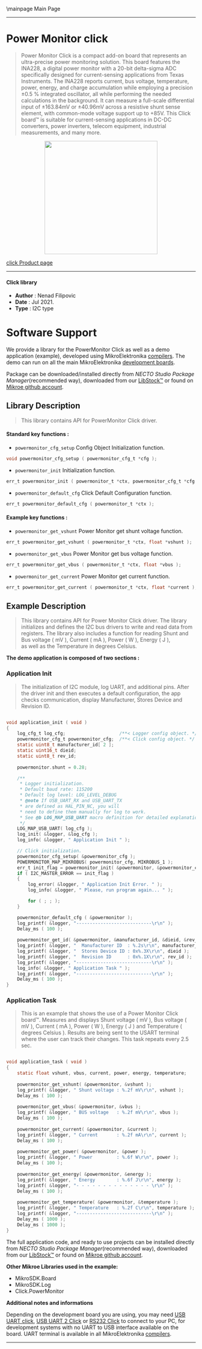 \mainpage Main Page

---
# Power Monitor click

> Power Monitor Click is a compact add-on board that represents an ultra-precise power monitoring solution. This board features the INA228, a digital power monitor with a 20-bit delta-sigma ADC specifically designed for current-sensing applications from Texas Instruments. The INA228 reports current, bus voltage, temperature, power, energy, and charge accumulation while employing a precision ±0.5 % integrated oscillator, all while performing the needed calculations in the background. It can measure a full-scale differential input of ±163.84mV or ±40.96mV across a resistive shunt sense element, with common-mode voltage support up to +85V. This Click board™ is suitable for current-sensing applications in DC-DC converters, power inverters, telecom equipment, industrial measurements, and many more.

<p align="center">
  <img src="https://download.mikroe.com/images/click_for_ide/powermonitor_click.png" height=300px>
</p>

[click Product page](https://www.mikroe.com/power-monitor-click)

---


#### Click library

- **Author**        : Nenad Filipovic
- **Date**          : Jul 2021.
- **Type**          : I2C type


# Software Support

We provide a library for the PowerMonitor Click
as well as a demo application (example), developed using MikroElektronika
[compilers](https://www.mikroe.com/necto-studio).
The demo can run on all the main MikroElektronika [development boards](https://www.mikroe.com/development-boards).

Package can be downloaded/installed directly from *NECTO Studio Package Manager*(recommended way), downloaded from our [LibStock&trade;](https://libstock.mikroe.com) or found on [Mikroe github account](https://github.com/MikroElektronika/mikrosdk_click_v2/tree/master/clicks).

## Library Description

> This library contains API for PowerMonitor Click driver.

#### Standard key functions :

- `powermonitor_cfg_setup` Config Object Initialization function.
```c
void powermonitor_cfg_setup ( powermonitor_cfg_t *cfg );
```

- `powermonitor_init` Initialization function.
```c
err_t powermonitor_init ( powermonitor_t *ctx, powermonitor_cfg_t *cfg );
```

- `powermonitor_default_cfg` Click Default Configuration function.
```c
err_t powermonitor_default_cfg ( powermonitor_t *ctx );
```

#### Example key functions :

- `powermonitor_get_vshunt` Power Monitor get shunt voltage function.
```c
err_t powermonitor_get_vshunt ( powermonitor_t *ctx, float *vshunt );
```

- `powermonitor_get_vbus` Power Monitor get bus voltage function.
```c
err_t powermonitor_get_vbus ( powermonitor_t *ctx, float *vbus );
```

- `powermonitor_get_current` Power Monitor get current function.
```c
err_t powermonitor_get_current ( powermonitor_t *ctx, float *current );
```

## Example Description

> This library contains API for Power Monitor Click driver.
> The library initializes and defines the I2C bus drivers 
> to write and read data from registers. 
> The library also includes a function for reading 
> Shunt and Bus voltage ( mV ), Current ( mA ), Power ( W ), Energy ( J ),   
> as well as the Temperature in degrees Celsius.

**The demo application is composed of two sections :**

### Application Init

> The initialization of I2C  module, log UART, and additional pins. 
> After the driver init and then executes a default configuration, 
> the app checks communication, display Manufacturer, Stores Device and Revision ID. 

```c

void application_init ( void ) 
{
    log_cfg_t log_cfg;                    /**< Logger config object. */
    powermonitor_cfg_t powermonitor_cfg;  /**< Click config object. */
    static uint8_t manufacturer_id[ 2 ];
    static uint16_t dieid;
    static uint8_t rev_id;
    
    powermonitor.shunt = 0.28;

    /** 
     * Logger initialization.
     * Default baud rate: 115200
     * Default log level: LOG_LEVEL_DEBUG
     * @note If USB_UART_RX and USB_UART_TX 
     * are defined as HAL_PIN_NC, you will 
     * need to define them manually for log to work. 
     * See @b LOG_MAP_USB_UART macro definition for detailed explanation.
     */
    LOG_MAP_USB_UART( log_cfg );
    log_init( &logger, &log_cfg );
    log_info( &logger, " Application Init " );

    // Click initialization.
    powermonitor_cfg_setup( &powermonitor_cfg );
    POWERMONITOR_MAP_MIKROBUS( powermonitor_cfg, MIKROBUS_1 );
    err_t init_flag = powermonitor_init( &powermonitor, &powermonitor_cfg );
    if ( I2C_MASTER_ERROR == init_flag ) 
    {
        log_error( &logger, " Application Init Error. " );
        log_info( &logger, " Please, run program again... " );

        for ( ; ; );
    }

    powermonitor_default_cfg ( &powermonitor );
    log_printf( &logger, "----------------------------\r\n" );
    Delay_ms ( 100 );
    
    powermonitor_get_id( &powermonitor, &manufacturer_id, &dieid, &rev_id );
    log_printf( &logger, "  Manufacturer ID  : %.2s\r\n", manufacturer_id );
    log_printf( &logger, "  Stores Device ID : 0x%.3X\r\n", dieid );
    log_printf( &logger, "  Revision ID      : 0x%.1X\r\n", rev_id );
    log_printf( &logger, "----------------------------\r\n" );
    log_info( &logger, " Application Task " );
    log_printf( &logger, "----------------------------\r\n" );
    Delay_ms ( 100 );
}

```

### Application Task

> This is an example that shows the use of a Power Monitor Click board™.
> Measures and displays Shunt voltage ( mV ), Bus voltage ( mV ), 
> Current ( mA ), Power ( W ), Energy ( J ) and Temperature ( degrees Celsius ). 
> Results are being sent to the USART terminal where the user can track their changes. 
> This task repeats every 2.5 sec.

```c

void application_task ( void ) 
{
    static float vshunt, vbus, current, power, energy, temperature;
    
    powermonitor_get_vshunt( &powermonitor, &vshunt );
    log_printf( &logger, " Shunt voltage : %.2f mV\r\n", vshunt );
    Delay_ms ( 100 ); 
    
    powermonitor_get_vbus( &powermonitor, &vbus );
    log_printf( &logger, " BUS voltage   : %.2f mV\r\n", vbus );
    Delay_ms ( 100 );
    
    powermonitor_get_current( &powermonitor, &current );
    log_printf( &logger, " Current       : %.2f mA\r\n", current );
    Delay_ms ( 100 ); 
    
    powermonitor_get_power( &powermonitor, &power );
    log_printf( &logger, " Power         : %.6f W\r\n", power );
    Delay_ms ( 100 ); 
    
    powermonitor_get_energy( &powermonitor, &energy );
    log_printf( &logger, " Energy        : %.6f J\r\n", energy );
    log_printf( &logger, "- - - - - - - - - - - - - - \r\n" );
    Delay_ms ( 100 ); 
    
    powermonitor_get_temperature( &powermonitor, &temperature );
    log_printf( &logger, " Temperature   : %.2f C\r\n", temperature );
    log_printf( &logger, "----------------------------\r\n" );
    Delay_ms ( 1000 );
    Delay_ms ( 1000 );
}

```


The full application code, and ready to use projects can be installed directly from *NECTO Studio Package Manager*(recommended way), downloaded from our [LibStock&trade;](https://libstock.mikroe.com) or found on [Mikroe github account](https://github.com/MikroElektronika/mikrosdk_click_v2/tree/master/clicks).

**Other Mikroe Libraries used in the example:**

- MikroSDK.Board
- MikroSDK.Log
- Click.PowerMonitor

**Additional notes and informations**

Depending on the development board you are using, you may need
[USB UART click](https://www.mikroe.com/usb-uart-click),
[USB UART 2 Click](https://www.mikroe.com/usb-uart-2-click) or
[RS232 Click](https://www.mikroe.com/rs232-click) to connect to your PC, for
development systems with no UART to USB interface available on the board. UART
terminal is available in all MikroElektronika
[compilers](https://shop.mikroe.com/compilers).

---
